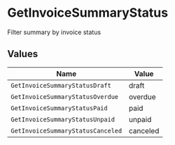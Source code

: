 # GetInvoiceSummaryStatus

Filter summary by invoice status


## Values

| Name                              | Value                             |
| --------------------------------- | --------------------------------- |
| `GetInvoiceSummaryStatusDraft`    | draft                             |
| `GetInvoiceSummaryStatusOverdue`  | overdue                           |
| `GetInvoiceSummaryStatusPaid`     | paid                              |
| `GetInvoiceSummaryStatusUnpaid`   | unpaid                            |
| `GetInvoiceSummaryStatusCanceled` | canceled                          |
